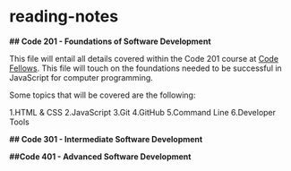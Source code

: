 # reading-notes
**## Code 201 - Foundations of Software Development**

This file will entail all details covered within the Code 201 course at [Code Fellows](https://www.codefellows.org/). This file will touch on the foundations needed to be successful in JavaScript for computer programming.

Some topics that will be covered are the following:

1.HTML & CSS
2.JavaScript
3.Git
4.GitHub
5.Command Line
6.Developer Tools

**## Code 301 - Intermediate Software Development**


**##Code 401 - Advanced Software Development**


